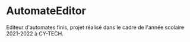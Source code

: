 # AutomateEditor
Editeur d'automates finis, projet réalisé dans le cadre de l'année scolaire 2021-2022 à CY-TECH.
